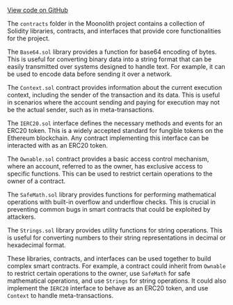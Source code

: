 [View code on GitHub](https://github.com/LaGuerrePiece/moonolith/tree/master/.autodoc/docs/json/contracts)

The `contracts` folder in the Moonolith project contains a collection of Solidity libraries, contracts, and interfaces that provide core functionalities for the project. 

The `Base64.sol` library provides a function for base64 encoding of bytes. This is useful for converting binary data into a string format that can be easily transmitted over systems designed to handle text. For example, it can be used to encode data before sending it over a network.

The `Context.sol` contract provides information about the current execution context, including the sender of the transaction and its data. This is useful in scenarios where the account sending and paying for execution may not be the actual sender, such as in meta-transactions.

The `IERC20.sol` interface defines the necessary methods and events for an ERC20 token. This is a widely accepted standard for fungible tokens on the Ethereum blockchain. Any contract implementing this interface can be interacted with as an ERC20 token.

The `Ownable.sol` contract provides a basic access control mechanism, where an account, referred to as the owner, has exclusive access to specific functions. This can be used to restrict certain operations to the owner of a contract.

The `SafeMath.sol` library provides functions for performing mathematical operations with built-in overflow and underflow checks. This is crucial in preventing common bugs in smart contracts that could be exploited by attackers.

The `Strings.sol` library provides utility functions for string operations. This is useful for converting numbers to their string representations in decimal or hexadecimal format.

These libraries, contracts, and interfaces can be used together to build complex smart contracts. For example, a contract could inherit from `Ownable` to restrict certain operations to the owner, use `SafeMath` for safe mathematical operations, and use `Strings` for string operations. It could also implement the `IERC20` interface to behave as an ERC20 token, and use `Context` to handle meta-transactions.

